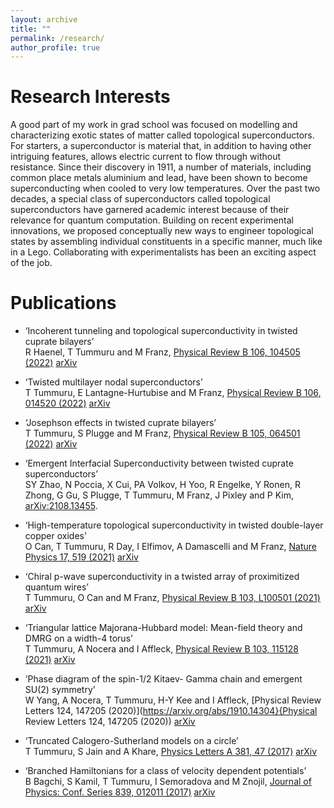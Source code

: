 ```yaml
---
layout: archive
title: ""
permalink: /research/
author_profile: true
---
```


Research Interests
======

A good part of my work in grad school was focused on modelling and characterizing exotic states of matter called topological superconductors. For starters, a superconductor is material that, in addition to having other intriguing features, allows electric current to flow through without resistance. Since their discovery in 1911, a number of materials, including common place metals aluminium and lead, have been shown to become superconducting when cooled to very low temperatures. Over the past two decades, a special class of superconductors called topological superconductors have garnered academic interest because of their relevance for quantum computation. Building on recent experimental innovations, we proposed conceptually new ways to engineer topological states by assembling individual constituents in a specific manner, much like in a Lego. Collaborating with experimentalists has been an exciting aspect of the job.

Publications
======
* ‘Incoherent tunneling and topological superconductivity in twisted cuprate bilayers’ \
R Haenel, T Tummuru and M Franz, [Physical Review B 106, 104505 (2022)](https://journals.aps.org/prb/abstract/10.1103/PhysRevB.106.104505) [arXiv](https://arxiv.org/abs/2207.03011)

* ‘Twisted multilayer nodal superconductors’ \
T Tummuru, E Lantagne-Hurtubise and M Franz, [Physical Review B 106, 014520 (2022)](https://journals.aps.org/prb/abstract/10.1103/PhysRevB.106.014520) [arXiv](https://arxiv.org/abs/2202.08790)

* ‘Josephson effects in twisted cuprate bilayers’ \
T Tummuru, S Plugge and M Franz, [Physical Review B 105, 064501 (2022)](https://journals.aps.org/prb/abstract/10.1103/PhysRevB.105.064501) [arXiv](https://arxiv.org/abs/2108.13457)

* ‘Emergent Interfacial Superconductivity between twisted cuprate superconductors’ \
SY Zhao, N Poccia, X Cui, PA Volkov, H Yoo, R Engelke, Y Ronen, R Zhong, G Gu, S Plugge, T Tummuru, M Franz, J Pixley and P Kim, [arXiv:2108.13455](https://arxiv.org/abs/2108.13455).

* ‘High-temperature topological superconductivity in twisted double-layer copper oxides’ \
O Can, T Tummuru, R Day, I Elfimov, A Damascelli and M Franz, [Nature Physics 17, 519 (2021)](https://www.nature.com/articles/s41567-020-01142-7) [arXiv](https://arxiv.org/abs/2012.01412)

* ‘Chiral p-wave superconductivity in a twisted array of proximitized quantum wires’ \
T Tummuru, O Can and M Franz, [Physical Review B 103, L100501 (2021)](https://journals.aps.org/prb/abstract/10.1103/PhysRevB.103.L100501) [arXiv](https://arxiv.org/abs/2012.03986)

* ‘Triangular lattice Majorana-Hubbard model: Mean-field theory and DMRG on a width-4 torus’ \
T Tummuru, A Nocera and I Affleck, [Physical Review B 103, 115128 (2021)](https://journals.aps.org/prb/abstract/10.1103/PhysRevB.103.115128) [arXiv](https://arxiv.org/abs/2008.09963)

* ‘Phase diagram of the spin-1/2 Kitaev- Gamma chain and emergent SU(2) symmetry’ \
W Yang, A Nocera, T Tummuru, H-Y Kee and I Affleck, [Physical Review Letters 124, 147205 (2020)](https://arxiv.org/abs/1910.14304}{Physical Review Letters 124, 147205 (2020)) [arXiv](https://arxiv.org/abs/1910.14304)

* ‘Truncated Calogero-Sutherland models on a circle’ \
T Tummuru, S Jain and A Khare, [Physics Letters A 381, 47 (2017)](https://doi.org/10.1016/j.physleta.2017.10.007) [arXiv](https://arxiv.org/abs/1609.07928)

* ‘Branched Hamiltonians for a class of velocity dependent potentials’ \
B Bagchi, S Kamil, T Tummuru, I Semoradova and M Znojil, [Journal of Physics: Conf. Series 839, 012011 (2017)](http://iopscience.iop.org/article/10.1088/1742-6596/839/1/012011) [arXiv](https://arxiv.org/abs/1701.02280)


<!---

Talks
======

--->
